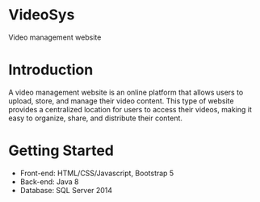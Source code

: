 # VideoSys
Video management website
# Introduction
A video management website is an online platform that allows users to upload, store, and manage their video content. This type of website provides a centralized location for users to access their videos, making it easy to organize, share, and distribute their content.
# Getting Started
- Front-end: HTML/CSS/Javascript, Bootstrap 5
- Back-end: Java 8
- Database: SQL Server 2014
